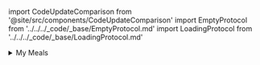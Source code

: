 import CodeUpdateComparison from '@site/src/components/CodeUpdateComparison'
import EmptyProtocol from '../../../_code/_base/EmptyProtocol.md'
import LoadingProtocol from '../../../_code/_base/LoadingProtocol.md'

<details>
  <summary>My Meals</summary>
  <div>
<details>
        <summary>Action Column</summary>
        <CodeUpdateComparison 
oldCode={`var myMealRecipeExpendableAction: (@Composable() (isExpended: Boolean, expend: () -> Unit, removeRecipe: () -> Unit,) -> Unit)?`}
            newCode="Removed"/>
    </details>
<details>
        <summary>Loading</summary>
        <CodeUpdateComparison 
oldCode={`var myMealLoaderTemplate: (@Composable() () -> Unit)?`}
            newCode={<LoadingProtocol />}/>
    </details>
<details>
        <summary>Empty</summary>
        <CodeUpdateComparison 
oldCode={`var myMealEmptyTemplate: (@Composable() (onButtonClickedWhenEmpty: () -> Unit) -> Unit)?`}
            newCode={<EmptyProtocol />}/>
    </details>
  </div>
</details>